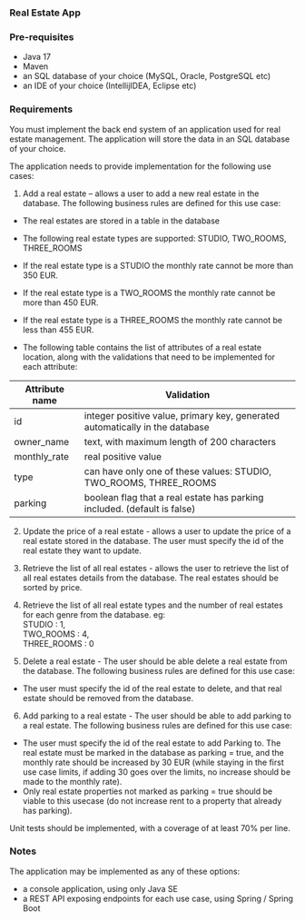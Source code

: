 ### Real Estate App

### Pre-requisites

* Java 17
* Maven
* an SQL database of your choice (MySQL, Oracle, PostgreSQL etc)
* an IDE of your choice (IntellijIDEA, Eclipse etc)

### Requirements

You must implement the back end system of an application used for real estate management. The application will store the data in an SQL database of your choice.

The application needs to provide implementation for the following use cases:

1. Add a real estate – allows a user to add a new real estate in the database. The following business rules are defined for this use case:
* The real estates are stored in a table in the database
* The following real estate types are supported: STUDIO, TWO_ROOMS, THREE_ROOMS
* If the real estate type is a STUDIO the monthly rate cannot be more than 350 EUR.
* If the real estate type is a TWO_ROOMS the monthly rate cannot be more than 450 EUR.
* If the real estate type is a THREE_ROOMS the monthly rate cannot be less than 455 EUR.

* The following table contains the list of attributes of a real estate location, along with the validations that need to be implemented for each attribute:
 
 Attribute name | Validation
------------- | -----------
 id           | integer positive value, primary key, generated automatically in the database
 owner_name   | text, with maximum length of 200 characters
 monthly_rate | real positive value
 type         | can have only one of these values: STUDIO, TWO_ROOMS, THREE_ROOMS
 parking      | boolean flag that a real estate has parking included. (default is false)

2. Update the price of a real estate - allows a user to update the price of a real estate stored in the database. The user must specify the id of the real estate they want to update. 

3. Retrieve the list of all real estates - allows the user to retrieve the list of all real estates details from the database. The real estates should be sorted by price.

4. Retrieve the list of all real estate types and the number of real estates for each genre from the database. 
eg: <br>
	STUDIO : 1,<br>
	TWO_ROOMS : 4,<br>
	THREE_ROOMS : 0<br>

5. Delete a real estate - The user should be able delete a real estate from the database.  The following business rules are defined for this use case:
* The user must specify the id of the real estate to delete, and that real estate should be removed from the database. 

6. Add parking to a real estate - The user should be able to add parking to a real estate. The following business rules are defined for this use case:
* The user must specify the id of the real estate to add Parking to. The real estate must be marked in the database as parking = true, and the monthly rate should be increased by 30 EUR (while staying in the first use case limits, if adding 30 goes over the limits, no increase should be made to the monthly rate).
* Only real estate properties not marked as parking = true should be viable to this usecase (do not increase rent to a property that already has parking).


Unit tests should be implemented, with a coverage of at least 70% per line.

### Notes
The application may be implemented as any of these options:
* a console application, using only Java SE
* a REST API exposing endpoints for each use case, using Spring / Spring Boot


